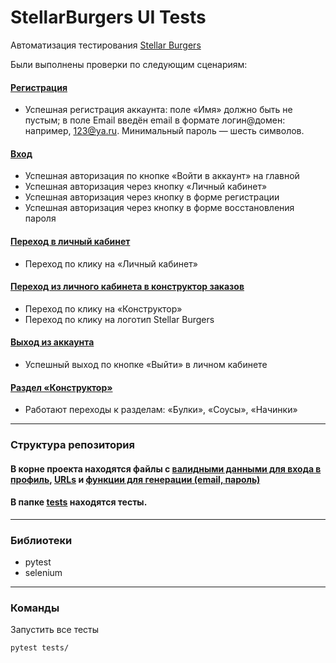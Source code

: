 # StellarBurgers UI Tests
Автоматизация тестирования [Stellar Burgers](https://stellarburgers.nomoreparties.site/)

Были выполнены проверки по следующим сценариям:

#### [Регистрация](tests/test_account_registration.py)
- Успешная регистрация аккаунта: поле «Имя» должно быть не пустым; в поле Email введён email в формате логин@домен: например, 123@ya.ru. Минимальный пароль — шесть символов.

#### [Вход](tests/test_login.py)
- Успешная авторизация по кнопке «Войти в аккаунт» на главной
- Успешная авторизация через кнопку «Личный кабинет»
- Успешная авторизация через кнопку в форме регистрации
- Успешная авторизация через кнопку в форме восстановления пароля

#### [Переход в личный кабинет](tests/test_go_to_personal_account.py)
- Переход по клику на «Личный кабинет»

#### [Переход из личного кабинета в конструктор заказов](tests/test_go_from_personal_account.py)
- Переход по клику на «Конструктор»
- Переход по клику на логотип Stellar Burgers

#### [Выход из аккаунта](tests/test_logout.py)
- Успешный выход по кнопке «Выйти» в личном кабинете

#### [Раздел «Конструктор»](tests/test_constructor_section.py)
- Работают переходы к разделам: «Булки», «Соусы», «Начинки»

---
### Структура репозитория
#### В корне проекта находятся файлы с [валидными данными для входа в профиль](test_data.py), [URLs](urls.py) и [функции для генерации (email, пароль)](generators.py)

#### В папке [tests](tests) находятся тесты.

---
### Библиотеки
- pytest
- selenium
---
### Команды
Запустить все тесты
```shell
pytest tests/
```
